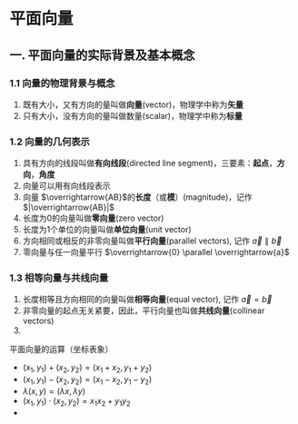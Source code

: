 # 平面向量 

## 一. 平面向量的实际背景及基本概念

### 1.1 向量的物理背景与概念

1. 既有大小，又有方向的量叫做**向量**(vector)，物理学中称为**矢量**
2. 只有大小，没有方向的量叫做数量(scalar)，物理学中称为**标量**

### 1.2 向量的几何表示

1. 具有方向的线段叫做**有向线段**(directed line segment)，三要素：**起点**，**方向**，**角度**
2. 向量可以用有向线段表示
3. 向量 $\overrightarrow{AB}$的**长度**（或**模**）(magnitude)，记作 $|\overrightarrow{AB}|$
4. 长度为0的向量叫做**零向量**(zero vector)
5. 长度为1个单位的向量叫做**单位向量**(unit vector)
6. 方向相同或相反的非零向量叫做**平行向量**(parallel vectors), 记作 $\overrightarrow{a} \parallel \overrightarrow{b}$
7.  零向量与任一向量平行 $\overrightarrow{0} \parallel \overrightarrow{a}$

### 1.3 相等向量与共线向量

1. 长度相等且方向相同的向量叫做**相等向量**(equal vector), 记作 $\overrightarrow{a}=\overrightarrow{b}$
2. 非零向量的起点无关紧要，因此，平行向量也叫做**共线向量**(collinear vectors)
3. 

















平面向量的运算（坐标表象）
   - $(x_1, y_1)+(x_2,y_2) = (x_1+x_2, y_1+y_2)$
   - $(x_1, y_1)-(x_2,y_2) = (x_1-x_2, y_1-y_2)$
   - $\lambda(x, y) = (\lambda x, \lambda y)$
   - $(x_1, y_1) \cdot (x_2, y_2) = x_1x_2 + y_1y_2$
   - 